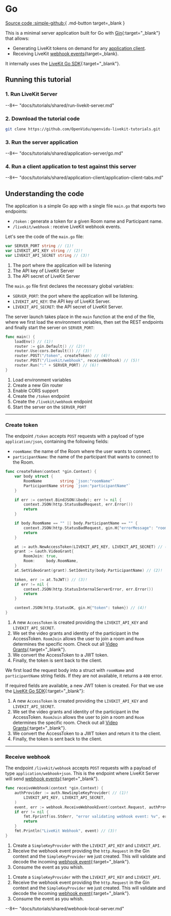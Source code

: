 # Go

[Source code :simple-github:](https://github.com/OpenVidu/openvidu-livekit-tutorials/tree/master/application-server/go){ .md-button target=\_blank }

This is a minimal server application built for Go with [Gin](https://gin-gonic.com/){:target="\_blank"}  that allows:

- Generating LiveKit tokens on demand for any [application client](../application-client/index.md).
- Receiving LiveKit [webhook events](https://docs.livekit.io/realtime/server/webhooks/){target=\_blank}.

It internally uses the [LiveKit Go SDK](https://pkg.go.dev/github.com/livekit/server-sdk-go){:target="\_blank"}.

## Running this tutorial

### 1. Run LiveKit Server

--8<-- "docs/tutorials/shared/run-livekit-server.md"

### 2. Download the tutorial code

```bash
git clone https://github.com/OpenVidu/openvidu-livekit-tutorials.git
```

### 3. Run the server application

--8<-- "docs/tutorials/shared/application-server/go.md"

### 4. Run a client application to test against this server

--8<-- "docs/tutorials/shared/application-client/application-client-tabs.md"

## Understanding the code

The application is a simple Go app with a single file `main.go` that exports two endpoints:

- `/token` : generate a token for a given Room name and Participant name.
- `/livekit/webhook` : receive LiveKit webhook events.

Let's see the code of the `main.go` file:

```go title="<a href='https://github.com/OpenVidu/openvidu-livekit-tutorials/blob/master/application-server/go/main.go/#L15-L17' target='_blank'>main.go</a>" linenums="15"
var SERVER_PORT string // (1)!
var LIVEKIT_API_KEY string // (2)!
var LIVEKIT_API_SECRET string // (3)!
```

1. The port where the application will be listening
2. The API key of LiveKit Server
3. The API secret of LiveKit Server

The `main.go` file first declares the necessary global variables:

- `SERVER_PORT`: the port where the application will be listening.
- `LIVEKIT_API_KEY`: the API key of LiveKit Server.
- `LIVEKIT_API_SECRET`: the API secret of LiveKit Server.

The server launch takes place in the `main` function at the end of the file, where we first load the environment variables, then set the REST endpoints and finally start the server on `SERVER_PORT`:

```go title="<a href='https://github.com/OpenVidu/openvidu-livekit-tutorials/blob/master/application-server/go/main.go#L63-L70' target='_blank'>main.go</a>" linenums="63"
func main() {
	loadEnv() // (1)!
	router := gin.Default() // (2)!
	router.Use(cors.Default()) // (3)!
	router.POST("/token", createToken) // (4)!
	router.POST("/livekit/webhook", receiveWebhook) // (5)!
	router.Run(":" + SERVER_PORT) // (6)!
}
```

1. Load environment variables
2. Create a new Gin router
3. Enable CORS support
4. Create the `/token` endpoint
5. Create the `/livekit/webhook` endpoint
6. Start the server on the `SERVER_PORT`

---

### Create token

The endpoint `/token` accepts `POST` requests with a payload of type `application/json`, containing the following fields:

- `roomName`: the name of the Room where the user wants to connect.
- `participantName`: the name of the participant that wants to connect to the Room.

```go title="<a href='https://github.com/OpenVidu/openvidu-livekit-tutorials/blob/master/application-server/go/main.go#L19-L49' target='_blank'>main.go</a>" linenums="19"
func createToken(context *gin.Context) {
	var body struct {
		RoomName        string `json:"roomName"`
		ParticipantName string `json:"participantName"`
	}

	if err := context.BindJSON(&body); err != nil {
		context.JSON(http.StatusBadRequest, err.Error())
		return
	}

	if body.RoomName == "" || body.ParticipantName == "" {
		context.JSON(http.StatusBadRequest, gin.H{"errorMessage": "roomName and participantName are required"})
		return
	}

	at := auth.NewAccessToken(LIVEKIT_API_KEY, LIVEKIT_API_SECRET) // (1)!
	grant := &auth.VideoGrant{
		RoomJoin: true,
		Room:     body.RoomName,
	}
	at.SetVideoGrant(grant).SetIdentity(body.ParticipantName) // (2)!

	token, err := at.ToJWT() // (3)!
	if err != nil {
		context.JSON(http.StatusInternalServerError, err.Error())
		return
	}

	context.JSON(http.StatusOK, gin.H{"token": token}) // (4)!
}
```

1. A new `AccessToken` is created providing the `LIVEKIT_API_KEY` and `LIVEKIT_API_SECRET`.
2. We set the video grants and identity of the participant in the AccessToken. `RoomJoin` allows the user to join a room and `Room` determines the specific room. Check out all [Video Grants](https://docs.livekit.io/realtime/concepts/authentication/#Video-grant){:target="\_blank"}.
3. We convert the AccessToken to a JWT token.
4. Finally, the token is sent back to the client.

We first load the request body into a struct with `roomName` and `participantName` string fields. If they are not available, it returns a `400` error.

If required fields are available, a new JWT token is created. For that we use the [LiveKit Go SDK](https://pkg.go.dev/github.com/livekit/server-sdk-go){:target="\_blank"}:

1. A new `AccessToken` is created providing the `LIVEKIT_API_KEY` and `LIVEKIT_API_SECRET`.
2. We set the video grants and identity of the participant in the AccessToken. `RoomJoin` allows the user to join a room and `Room` determines the specific room. Check out all [Video Grants](https://docs.livekit.io/realtime/concepts/authentication/#Video-grant){:target="\_blank"}.
3. We convert the AccessToken to a JWT token and return it to the client.
4. Finally, the token is sent back to the client.

---

### Receive webhook

The endpoint `/livekit/webhook` accepts `POST` requests with a payload of type `application/webhook+json`. This is the endpoint where LiveKit Server will send [webhook events](https://docs.livekit.io/realtime/server/webhooks/#Events){:target="\_blank"}.

```go title="<a href='https://github.com/OpenVidu/openvidu-livekit-tutorials/blob/master/application-server/go/main.go#L51-L61' target='_blank'>main.go</a>" linenums="51"
func receiveWebhook(context *gin.Context) {
	authProvider := auth.NewSimpleKeyProvider( // (1)!
		LIVEKIT_API_KEY, LIVEKIT_API_SECRET,
	)
	event, err := webhook.ReceiveWebhookEvent(context.Request, authProvider) // (2)!
	if err != nil {
		fmt.Fprintf(os.Stderr, "error validating webhook event: %v", err)
		return
	}
	fmt.Println("LiveKit Webhook", event) // (3)!
}
```

1. Create a `SimpleKeyProvider` with the `LIVEKIT_API_KEY` and `LIVEKIT_API`.
2. Receive the webhook event providing the `http.Request` in the Gin context and the `SimpleKeyProvider` we just created. This will validate and decode the incoming [webhook event](https://docs.livekit.io/realtime/server/webhooks/){:target="\_blank"}.
3. Consume the event as you whish.

<span></span>

1. Create a `SimpleKeyProvider` with the `LIVEKIT_API_KEY` and `LIVEKIT_API`.
2. Receive the webhook event providing the `http.Request` in the Gin context and the `SimpleKeyProvider` we just created. This will validate and decode the incoming [webhook event](https://docs.livekit.io/realtime/server/webhooks/){:target="\_blank"}.
3. Consume the event as you whish.

--8<-- "docs/tutorials/shared/webhook-local-server.md"

<br>